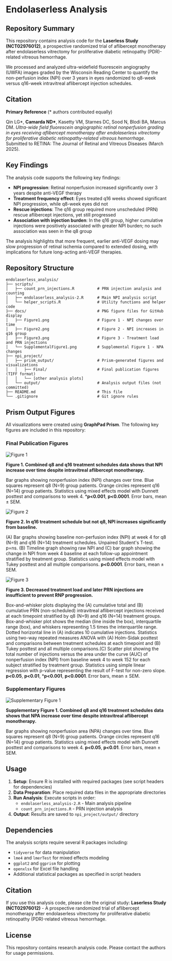 # Endolaserless Analysis

## Repository Summary

This repository contains analysis code for the **Laserless Study (NCT02976012)**, a prospective randomized trial of aflibercept monotherapy after endolaserless vitrectomy for proliferative diabetic retinopathy (PDR)-related vitreous hemorrhage. 

We processed and analyzed ultra-widefield fluorescein angiography (UWFA) images graded by the Wisconsin Reading Center to quantify the non-perfusion index (NPI) over 3 years in eyes randomized to q8-week versus q16-week intravitreal aflibercept injection schedules.

## Citation

**Primary Reference** (\* authors contributed equally)

Qin LG*, **Camarda ND\***, Kasetty VM, Starnes DC, Sood N, Blodi BA, Marcus DM. *Ultra-wide field fluorescein angiographic retinal nonperfusion grading in eyes receiving aflibercept monotherapy after endolaserless vitrectomy for proliferative diabetic retinopathy-related vitreous hemorrhage.* Submitted to RETINA: The Journal of Retinal and Vitreous Diseases (March 2025).

## Key Findings

The analysis code supports the following key findings:

- **NPI progression**: Retinal nonperfusion increased significantly over 3 years despite anti-VEGF therapy
- **Treatment frequency effect**: Eyes treated q16 weeks showed significant NPI progression, while q8-week eyes did not
- **Rescue injections**: The q16 group required more unscheduled (PRN) rescue aflibercept injections, yet still progressed
- **Association with injection burden**: In the q16 group, higher cumulative injections were positively associated with greater NPI burden; no such association was seen in the q8 group

The analysis highlights that more frequent, earlier anti-VEGF dosing may slow progression of retinal ischemia compared to extended dosing, with implications for future long-acting anti-VEGF therapies.

## Repository Structure

```
endolaserless_analysis/
├── scripts/
│   ├── count_prn_injections.R          # PRN injection analysis and counting
│   ├── endolaserless_analysis-2.R      # Main NPI analysis script
│   └── helper_scripts.R                # Utility functions and helper code
├── docs/                               # PNG figure files for GitHub display
│   ├── Figure1.png                     # Figure 1 - NPI changes over time
│   ├── Figure2.png                     # Figure 2 - NPI increases in q16 group
│   ├── Figure3.png                     # Figure 3 - Treatment load and PRN injections
│   └── SupplementalFigure1.png         # Supplemental Figure 1 - NPA changes
├── npi_project/
│   ├── prism_output/                   # Prism-generated figures and visualizations
│   │   ├── Final/                      # Final publication figures (TIFF format)
│   │   └── [other analysis plots]
│   └── output/                         # Analysis output files (not committed)
├── README.md                           # This file
└── .gitignore                          # Git ignore rules
```

## Prism Output Figures

All visualizations were created using **GraphPad Prism**. The following key figures are included in this repository:

### Final Publication Figures

![Figure 1](docs/Figure1.png)

**Figure 1. Combined q8 and q16 treatment schedules data shows that NPI increase over time despite intravitreal aflibercept monotherapy.**

Bar graphs showing nonperfusion index (NPI) changes over time. Blue squares represent q8 (N=9) group patients. Orange circles represent q16 (N=14) group patients. Statistics using mixed effects model with Dunnett posttest and comparisons to week 4. ***p<0.001**, **p<0.0001**. Error bars, mean ± SEM.

![Figure 2](docs/Figure2.png)

**Figure 2. In q16 treatment schedule but not q8, NPI increases significantly from baseline.**

(A) Bar graphs showing baseline non-perfusion index (NPI) at week 4 for q8 (N=9) and q16 (N=14) treatment schedules. Unpaired Student's T-test. p=ns. (B) Timeline graph showing raw NPI and (C) bar graph showing the change in NPI from week 4 baseline at each follow-up appointment stratified by treatment group. Statistics using mixed effects model with Tukey posttest and all multiple comparisons. **p<0.0001**. Error bars, mean ± SEM. 

![Figure 3](docs/Figure3.png)

**Figure 3. Decreased treatment load and later PRN injections are insufficient to prevent RNP progression.**

Box-and-whisker plots displaying the (A) cumulative total and (B) cumulative PRN (non-scheduled) intravitreal aflibercept injections received at each timepoint stratified by q8 (N=9) and q16 (N=14) treatment groups. Box-and-whisker plot shows the median (line inside the box), interquartile range (box), and whiskers representing 1.5 times the interquartile range. Dotted horizontal line in (A) indicates 10 cumulative injections. Statistics using two-way repeated measures ANOVA with (A) Holm-Sidak posttest and comparisons between treatment schedules at each timepoint and (B) Tukey posttest and all multiple comparisons.(C) Scatter plot showing the total number of injections versus the area under the curve (AUC) of nonperfusion index (NPI) from baseline week 4 to week 152 for each subject stratified by treatment group. Statistics using simple linear regression with p-value representing the result of F-test for non-zero slope.  **p<0.05**, **p<0.01**, ***p<0.001**, **p<0.0001**. Error bars, mean ± SEM. 

### Supplementary Figures

![Supplementary Figure 1](docs/SupplementalFigure1.png)

**Supplementary Figure 1. Combined q8 and q16 treatment schedules data shows that NPA increase over time despite intravitreal aflibercept monotherapy.**

Bar graphs showing nonperfusion area (NPA) changes over time. Blue squares represent q8 (N=9) group patients. Orange circles represent q16 (N=14) group patients. Statistics using mixed effects model with Dunnett posttest and comparisons to week 4. **p<0.05**, **p<0.01**. Error bars, mean ± SEM.

## Usage

1. **Setup**: Ensure R is installed with required packages (see script headers for dependencies)
2. **Data Preparation**: Place required data files in the appropriate directories
3. **Run Analysis**: Execute scripts in order:
   - `endolaserless_analysis-2.R` - Main analysis pipeline
   - `count_prn_injections.R` - PRN injection analysis
4. **Output**: Results are saved to `npi_project/output/` directory

## Dependencies

The analysis scripts require several R packages including:
- `tidyverse` for data manipulation
- `lme4` and `lmerTest` for mixed effects modeling
- `ggplot2` and `ggprism` for plotting
- `openxlsx` for Excel file handling
- Additional statistical packages as specified in script headers

## Citation

If you use this analysis code, please cite the original study:
**Laserless Study (NCT02976012)** - A prospective randomized trial of aflibercept monotherapy after endolaserless vitrectomy for proliferative diabetic retinopathy (PDR)-related vitreous hemorrhage.

## License

This repository contains research analysis code. Please contact the authors for usage permissions.
